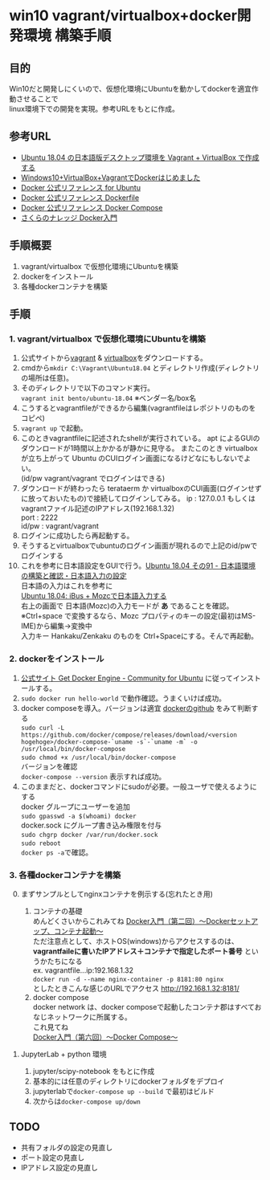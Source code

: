# win10 vagrant/virtualbox+docker開発環境 構築手順


## 目的

Win10だと開発しにくいので、仮想化環境にUbuntuを動かしてdockerを適宜作動させることで  
linux環境下での開発を実現。参考URLをもとに作成。


## 参考URL

- [Ubuntu 18.04 の日本語版デスクトップ環境を Vagrant + VirtualBox で作成する](https://kmiya-bbm.hatenablog.com/entry/2019/01/07/194238)
- [Windows10+VirtualBox+VagrantでDockerはじめました](http://www.nct-inc.jp/engineer_blog/2807/)  
- [Docker 公式リファレンス for Ubuntu](https://docs.docker.com/install/linux/docker-ce/ubuntu/#install-docker-ce-1)
- [Docker 公式リファレンス Dockerfile](http://docs.docker.jp/engine/reference/builder.html)
- [Docker 公式リファレンス Docker Compose](http://docs.docker.jp/compose/toc.html)
- [さくらのナレッジ Docker入門](https://knowledge.sakura.ad.jp/13265/)  


## 手順概要

1. vagrant/virtualbox で仮想化環境にUbuntuを構築
2. dockerをインストール
3. 各種dockerコンテナを構築

## 手順

### 1. vagrant/virtualbox で仮想化環境にUbuntuを構築  

   1. 公式サイトから[vagrant](https://www.vagrantup.com/) & [virtualbox](https://www.virtualbox.org/)をダウンロードする。  
   2. cmdから``` mkdir C:\Vagrant\Ubuntu18.04 ``` とディレクトリ作成(ディレクトリの場所は任意)。  
   3. そのディレクトリで以下のコマンド実行。    
      ```vagrant init bento/ubuntu-18.04``` ※ベンダー名/box名  
   1. こうするとvagrantfileができるから編集(vagrantfileはレポジトリのものをコピペ)  
   2. ```vagrant up``` で起動。  
   3. このときvagrantfileに記述されたshellが実行されている。
      apt によるGUIのダウンロードが1時間以上かかるが静かに見守る。 
      またこのとき virtualbox が立ち上がって Ubuntu のCUIログイン画面になるけどなにもしないでよい。  
      (id/pw vagrant/vagrant でログインはできる)  
   3. ダウンロードが終わったら terataerm か virtualboxのCUI画面(ログインせずに放っておいたもの)で接続してログインしてみる。
      ip : 127.0.0.1 もしくは vagrantファイル記述のIPアドレス(192.168.1.32)  
      port : 2222  
      id/pw : vagrant/vagrant  
   4. ログインに成功したら再起動する。
   5. そうするとvirtualboxでubuntuのログイン画面が現れるので上記のid/pwでログインする  
   6. これを参考に日本語設定をGUIで行う。[Ubuntu 18.04 その91 - 日本語環境の構築と確認・日本語入力の設定](https://kledgeb.blogspot.com/2018/04/ubuntu-1804-91.html)  
      日本語の入力はこれを参考に  
      [Ubuntu 18.04: iBus + Mozcで日本語入力する](https://www.hiroom2.com/2018/04/29/ubuntu-1804-ibus-mozc-ja/)  
      右上の画面で 日本語(Mozc)の入力モードが **あ** であることを確認。  
      ※Ctrl+space で変換するなら、Mozc プロパティのキーの設定(最初はMS-IME)から編集→変換中  
      入力キー Hankaku/Zenkaku のものを Ctrl+Spaceにする。そんで再起動。  


### 2. dockerをインストール  

   1. [公式サイト Get Docker Engine - Community for Ubuntu](https://docs.docker.com/install/linux/docker-ce/ubuntu/#install-docker-ce-1) に従ってインストールする。  
   1. ```sudo docker run hello-world``` で動作確認。うまくいけば成功。  
   1. docker composeを導入。バージョンは適宜 [dockerのgithub](https://github.com/docker/compose/releases) をみて判断する  
    ```sudo curl -L https://github.com/docker/compose/releases/download/<version hogehoge>/docker-compose-`uname -s`-`uname -m` -o /usr/local/bin/docker-compose```  
    ```sudo chmod +x /usr/local/bin/docker-compose```  
    バージョンを確認  
    ```docker-compose --version``` 表示すれば成功。  
   1. このままだと、dockerコマンドにsudoが必要。一般ユーザで使えるようにする  
      docker グループにユーザーを追加  
      ```sudo gpasswd -a $(whoami) docker```  
      docker.sock にグループ書き込み権限を付与  
      ```sudo chgrp docker /var/run/docker.sock```  
      ```sudo reboot```  
      ```docker ps -a```で確認。  
   
   ### 3. 各種dockerコンテナを構築

   0. まずサンプルとしてnginxコンテナを例示する(忘れたとき用)  
        1. コンテナの基礎  
        めんどくさいからこれみてね  [Docker入門（第二回）～Dockerセットアップ、コンテナ起動～](https://knowledge.sakura.ad.jp/13795/)  
        ただ注意点として、ホストOS(windows)からアクセスするのは、  
        **vagrantfaileに書いたIPアドレス＋コンテナで指定したポート番号**  というかたちになる  
        ex. 
        vagrantfile...ip:192.168.1.32  
        ```docker run -d --name nginx-container -p 8181:80 nginx```  
        としたときこんな感じのURLでアクセス 
        http://192.168.1.32:8181/  
        1. docker compose  
         docker network は、docker composeで起動したコンテナ郡はすべておなじネットワークに所属する。  
         これ見てね  
         [Docker入門（第六回）〜Docker Compose〜](https://knowledge.sakura.ad.jp/16862/)

   1. JupyterLab + python 環境  
      1. jupyter/scipy-notebook をもとに作成
      2. 基本的には任意のディレクトリにdockerフォルダをデプロイ
      3. jupyterlabで```docker-compose up --build``` で最初はビルド
      4. 次からは```docker-compose up/down```
      
## TODO
- 共有フォルダの設定の見直し
- ポート設定の見直し
- IPアドレス設定の見直し


